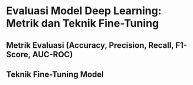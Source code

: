 #  Evaluasi Model Deep Learning: Metrik dan Teknik Fine-Tuning  
##  Metrik Evaluasi (Accuracy, Precision, Recall, F1-Score, AUC-ROC)  
##  Teknik Fine-Tuning Model  
